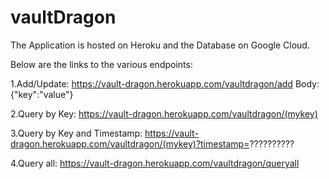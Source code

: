 # vaultDragon
The Application is hosted on Heroku and the Database on Google Cloud.

Below are the links to the various endpoints:

1.Add/Update: https://vault-dragon.herokuapp.com/vaultdragon/add
              Body: {"key":"value"}
            
2.Query by Key:  https://vault-dragon.herokuapp.com/vaultdragon/(mykey)

3.Query by Key and Timestamp:  https://vault-dragon.herokuapp.com/vaultdragon/(mykey)?timestamp=??????????

4.Query all: https://vault-dragon.herokuapp.com/vaultdragon/queryall
